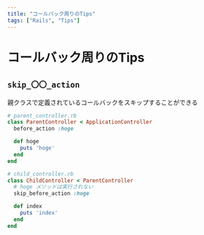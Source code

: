 ```yaml
---
title: "コールバック周りのTips"
tags: ["Rails", "Tips"]
---
```


# コールバック周りのTips

## `skip_〇〇_action`
親クラスで定義されているコールバックをスキップすることができる

```ruby
# parent_controller.rb
class ParentController < ApplicationController
  before_action :hoge

  def hoge
    puts 'hoge'
  end
end

# child_controller.rb
class ChildController < ParentController
  # hoge メソッドは実行されない
  skip_before_action :hoge

  def index
    puts 'index'
  end
end
```

